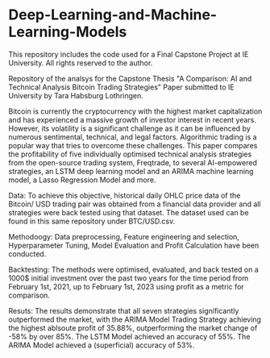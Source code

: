 # Deep-Learning-and-Machine-Learning-Models
This repository includes the code used for a Final Capstone Project at IE University. All rights reserved to the author.

Repository of the analsys for the Capstone Thesis "A Comparison: AI and Technical Analysis Bitcoin Trading Strategies"
Paper submitted to IE University by Tara Habsburg Lothringen.

Bitcoin is currently the cryptocurrency with the highest market capitalization and has experienced a massive growth of investor interest in recent years. However, its volatility is a significant challenge as it can be influenced by numerous sentimental, technical, and legal factors. Algorithmic trading is a popular way that tries to overcome these challenges. This paper compares the profitability of five individually optimised technical analysis strategies from the open-source trading system, Freqtrade, to several AI-empowered strategies, an LSTM deep learning model and an ARIMA machine learning model, a Lasso Regression Model and more. 

Data:
To achieve this objective, historical daily OHLC price data of the Bitcoin/ USD trading pair was obtained from a financial data provider and all strategies were back tested using that dataset. The dataset used can be found in this same repository under BTC/USD.csv.

Methodoogy:
Data preprocessing, Feature engineering and selection, Hyperparameter Tuning, Model Evaluation and Profit Calculation have been conducted.

Backtesting:
The methods were optimised, evaluated, and back tested on a 1000$ initial investment over the past two years for the time period from February 1st, 2021, up to February 1st, 2023 using profit as a metric for comparison. 

Resuts:
The results demonstrate that all seven strategies significantly outperformed the market, with the ARIMA Model Trading Strategy achieving the highest ablsoute profit of 35.88%, outperforming the market change of -58% by over 85%.
The LSTM Model achieved an accuracy of 55%.
The ARIMA Model achieved a (superficial) accuracy of 53%.
